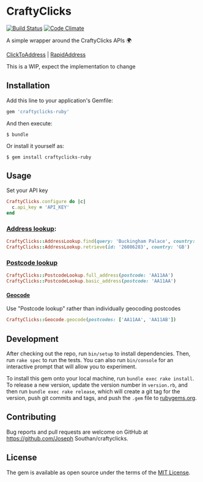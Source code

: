 # CraftyClicks
[![Build Status](https://travis-ci.org/JoeSouthan/craftyclicks-ruby.svg?branch=master)](https://travis-ci.org/JoeSouthan/craftyclicks-ruby)
[![Code Climate](https://codeclimate.com/github/JoeSouthan/craftyclicks-ruby/badges/gpa.svg)](https://codeclimate.com/github/JoeSouthan/craftyclicks-ruby)

A simple wrapper around the CraftyClicks APIs 🌍

[ClickToAddress](https://craftyclicks.co.uk/docs/global/#json-api) | [RapidAddress](https://craftyclicks.co.uk/docs/postcode-lookup/#json-api)

This is a WIP, expect the implementation to change

## Installation

Add this line to your application's Gemfile:

```ruby
gem 'craftyclicks-ruby'
```

And then execute:

    $ bundle

Or install it yourself as:

    $ gem install craftyclicks-ruby

## Usage

Set your API key

```ruby
CraftyClicks.configure do |c|
  c.api_key = 'API_KEY'
end

```

### [Address lookup](https://craftyclicks.co.uk/docs/global/#json-api):

```ruby
CraftyClicks::AddressLookup.find(query: 'Buckingham Palace', country: 'GB')
CraftyClicks::AddressLookup.retrieve(id: '26086283', country: 'GB')
```

### [Postcode lookup](https://craftyclicks.co.uk/docs/postcode-lookup/#json-api)

```ruby
CraftyClicks::PostcodeLookup.full_address(postcode: 'AA11AA')
CraftyClicks::PostcodeLookup.basic_address(postcode: 'AA11AA')
```

#### [Geocode](https://craftyclicks.co.uk/docs/postcode-lookup/#geocoding)

Use "Postcode lookup" rather than individually geocoding postcodes

```ruby
CraftyClicks::Geocode.geocode(postcodes: ['AA11AA', 'AA11AB'])
```

## Development

After checking out the repo, run `bin/setup` to install dependencies. Then, run `rake spec` to run the tests. You can also run `bin/console` for an interactive prompt that will allow you to experiment.

To install this gem onto your local machine, run `bundle exec rake install`. To release a new version, update the version number in `version.rb`, and then run `bundle exec rake release`, which will create a git tag for the version, push git commits and tags, and push the `.gem` file to [rubygems.org](https://rubygems.org).

## Contributing

Bug reports and pull requests are welcome on GitHub at https://github.com/Joseph Southan/craftyclicks.


## License

The gem is available as open source under the terms of the [MIT License](http://opensource.org/licenses/MIT).

